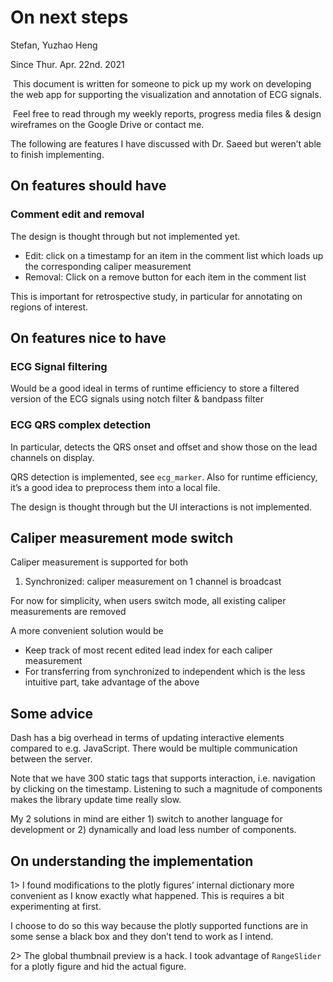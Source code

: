# On next steps 

Stefan, Yuzhao Heng 

Since Thur. Apr. 22nd. 2021 





​		This document is written for someone to pick up my work on developing the web app for supporting the visualization and annotation of ECG signals. 



​		Feel free to read through my weekly reports, progress media files & design wireframes on the Google Drive or contact me. 





The following are features I have discussed with Dr. Saeed but weren’t able to finish implementing. 

## On features should have

### Comment edit and removal

The design is thought through but not implemented yet. 

- Edit: click on a timestamp for an item in the comment list which loads up the corresponding caliper measurement 
- Removal: Click on a remove button for each item in the comment list 



This is important for retrospective study, in particular for annotating on regions of interest. 





## On features nice to have

### ECG Signal filtering

Would be a good ideal in terms of runtime efficiency to store a filtered version of the ECG signals using notch filter & bandpass filter 





### ECG QRS complex detection

In particular, detects the QRS onset and offset and show those on the lead channels on display. 



QRS detection is implemented, see `ecg_marker`. Also for runtime efficiency, it’s a good idea to preprocess them into a local file. 



The design is thought through but the UI interactions is not implemented. 





## Caliper measurement mode switch 

Caliper measurement is supported for both 

1. Synchronized: caliper measurement on 1 channel is broadcast 

For now for simplicity, when users switch mode, all existing caliper measurements are removed 

A more convenient solution would be 

- Keep track of most recent edited lead index for each caliper measurement 
- For transferring from synchronized to independent which is the less intuitive part, take advantage of the above 





## Some advice

Dash has a big overhead in terms of updating interactive elements compared to e.g. JavaScript. There would be multiple communication between the server. 

Note that we have 300 static tags that supports interaction, i.e. navigation by clicking on the timestamp. Listening to such a magnitude of components makes the library update time really slow. 

My 2 solutions in mind are either 1) switch to another language for development or 2) dynamically and load less number of components.  





## On understanding the implementation 

1> I found modifications to the plotly figures’ internal dictionary more convenient as I know exactly what happened. This is requires a bit experimenting at first. 

I choose to do so this way because the plotly supported functions are in some sense a black box and they don’t tend to work as I intend. 





2> The global thumbnail preview is a hack. I took advantage of `RangeSlider` for a plotly figure and hid the actual figure. 





